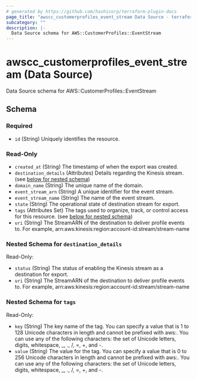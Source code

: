 ```yaml
---
# generated by https://github.com/hashicorp/terraform-plugin-docs
page_title: "awscc_customerprofiles_event_stream Data Source - terraform-provider-awscc"
subcategory: ""
description: |-
  Data Source schema for AWS::CustomerProfiles::EventStream
---
```


# awscc_customerprofiles_event_stream (Data Source)

Data Source schema for AWS::CustomerProfiles::EventStream



<!-- schema generated by tfplugindocs -->
## Schema

### Required

- `id` (String) Uniquely identifies the resource.

### Read-Only

- `created_at` (String) The timestamp of when the export was created.
- `destination_details` (Attributes) Details regarding the Kinesis stream. (see [below for nested schema](#nestedatt--destination_details))
- `domain_name` (String) The unique name of the domain.
- `event_stream_arn` (String) A unique identifier for the event stream.
- `event_stream_name` (String) The name of the event stream.
- `state` (String) The operational state of destination stream for export.
- `tags` (Attributes Set) The tags used to organize, track, or control access for this resource. (see [below for nested schema](#nestedatt--tags))
- `uri` (String) The StreamARN of the destination to deliver profile events to. For example, arn:aws:kinesis:region:account-id:stream/stream-name

<a id="nestedatt--destination_details"></a>
### Nested Schema for `destination_details`

Read-Only:

- `status` (String) The status of enabling the Kinesis stream as a destination for export.
- `uri` (String) The StreamARN of the destination to deliver profile events to. For example, arn:aws:kinesis:region:account-id:stream/stream-name


<a id="nestedatt--tags"></a>
### Nested Schema for `tags`

Read-Only:

- `key` (String) The key name of the tag. You can specify a value that is 1 to 128 Unicode characters in length and cannot be prefixed with aws:. You can use any of the following characters: the set of Unicode letters, digits, whitespace, _, ., /, =, +, and -.
- `value` (String) The value for the tag. You can specify a value that is 0 to 256 Unicode characters in length and cannot be prefixed with aws:. You can use any of the following characters: the set of Unicode letters, digits, whitespace, _, ., /, =, +, and -.


